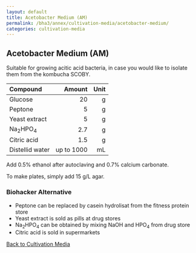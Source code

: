 ```yaml
---
layout: default
title: Acetobacter Medium (AM)
permalink: /bha3/annex/cultivation-media/acetobacter-medium/
categories: cultivation-media
---
```


## Acetobacter Medium (AM)

Suitable for growing acitic acid bacteria, in case you would like to isolate them from the kombucha SCOBY.

|Compound| Amount | Unit |
|:-------|-------:|-----:|
|Glucose|20|g|
|Peptone|5|g|
|Yeast extract|5|g|
|Na<sub>2</sub>HPO<sub>4</sub>|2.7|g|
|Citric acid|1.5|g|
|Distellid water|up to 1000|mL|

Add 0.5% ethanol after autoclaving and 0.7% calcium carbonate. 

To make plates, simply add 15 g/L agar.

### Biohacker Alternative
* Peptone can be replaced by casein hydrolisat from the fitness protein store
* Yeast extract is sold as pills at drug stores
* Na<sub>2</sub>HPO<sub>4</sub> can be obtained by mixing NaOH and HPO<sub>4</sub> from drug store
* Citric acid is sold in supermarkets

[Back to Cultivation Media](/bha3/annex/cultivation-media/)
